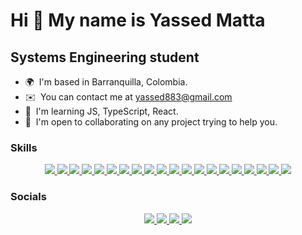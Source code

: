 Hi 👋 My name is Yassed Matta
====================================================================================================================================

Systems Engineering student
---------------------------

* 🌍  I'm based in Barranquilla, Colombia.
* ✉️  You can contact me at [yassed883@gmail.com](mailto:yassed883@gmail.com)
* 🧠  I'm learning JS, TypeScript, React.
* 🤝  I'm open to collaborating on any project trying to help you.

### Skills

<p align="center">
  <!-- Lenguajes -->
  <a href="https://www.gnu.org/software/bash/">
    <img src="https://skillicons.dev/icons?i=bash" />
  </a>
  <a href="https://dart.dev/">
    <img src="https://skillicons.dev/icons?i=dart" />
  </a>
  <a href="https://www.oracle.com/java/">
    <img src="https://skillicons.dev/icons?i=java" />
  </a>
  <a href="https://www.javascript.com/">
    <img src="https://skillicons.dev/icons?i=js" />
  </a>
  <a href="https://www.typescriptlang.org/">
    <img src="https://skillicons.dev/icons?i=ts" />
  </a>
  <a href="https://www.python.org/">
    <img src="https://skillicons.dev/icons?i=py" />
  </a>
    <!-- Backend -->
  <a href="https://bun.sh/">
    <img src="https://skillicons.dev/icons?i=bun" />
  </a>
  <a href="https://expressjs.com/">
    <img src="https://skillicons.dev/icons?i=express" />
  </a>
  <a href="https://flask.palletsprojects.com/">
    <img src="https://skillicons.dev/icons?i=flask" />
  </a>
  <a href="https://nodejs.org/">
    <img src="https://skillicons.dev/icons?i=nodejs" />
  </a>
   <!-- Frontend -->
  <a href="https://flutter.dev/">
    <img src="https://skillicons.dev/icons?i=flutter" />
  </a>
  <a href="https://react.dev/">
    <img src="https://skillicons.dev/icons?i=react" />
  </a>
  <a href="https://tailwindcss.com/">
    <img src="https://skillicons.dev/icons?i=tailwind" />
  </a>
    <!-- Bases de Datos -->
  <a href="https://www.mysql.com/">
    <img src="https://skillicons.dev/icons?i=mysql" />
  </a>
    <!-- Herramientas y Sistemas Operativos -->
  <a href="https://git-scm.com/">
    <img src="https://skillicons.dev/icons?i=git" />
  </a>
  <a href="https://html.spec.whatwg.org/">
    <img src="https://skillicons.dev/icons?i=html" />
  </a>
  <a href="https://www.linux.org/">
    <img src="https://skillicons.dev/icons?i=linux" />
  </a>
  <a href="https://notion.so/">
    <img src="https://skillicons.dev/icons?i=notion" />
  </a>
  <a href="https://code.visualstudio.com/">
    <img src="https://skillicons.dev/icons?i=vscode" />
  </a>
  <a href="https://www.figma.com/">
    <img src="https://skillicons.dev/icons?i=figma" />
  </a>
</p>


### Socials

<p align="center">
  <a href="https://github.com/soymatta">
    <img src="https://skillicons.dev/icons?i=github" />
  </a>
    <a href="https://www.linkedin.com/in/mattayassed/">
    <img src="https://skillicons.dev/icons?i=linkedin" />
  </a>
    </a>
    <a href="mailto:yassed883@gmail.com">
    <img src="https://skillicons.dev/icons?i=gmail" />
  </a>
      </a>
    <a href="https://dev.to/soymatta">
    <img src="https://skillicons.dev/icons?i=devto" />
  </a>
</p>
